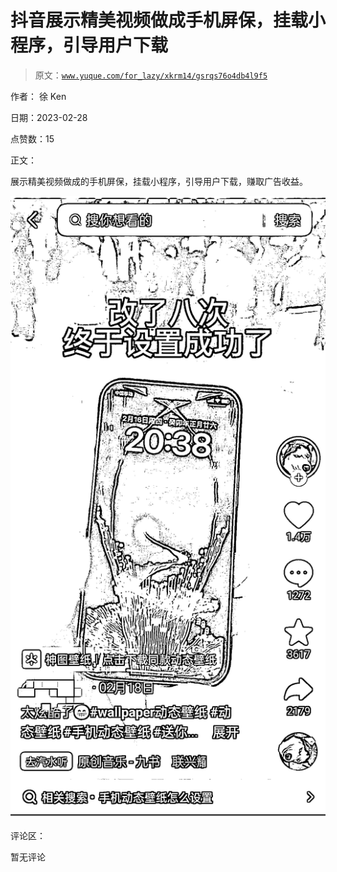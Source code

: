 # 抖音展示精美视频做成手机屏保，挂载小程序，引导用户下载

> 原文：[`www.yuque.com/for_lazy/xkrm14/gsrqs76o4db4l9f5`](https://www.yuque.com/for_lazy/xkrm14/gsrqs76o4db4l9f5)



作者： 徐 Ken 

日期：2023-02-28 

点赞数：15 

正文： 

展示精美视频做成的手机屏保，挂载小程序，引导用户下载，赚取广告收益。 

![](img/4a24880a8243d94286c6ab0a2b7f04ab.png) 

评论区： 

暂无评论 

